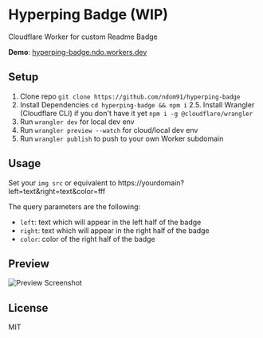 # Hyperping Badge (WIP)

Cloudflare Worker for custom Readme Badge

**Demo**: [hyperping-badge.ndo.workers.dev](https://hyperping-badge.ndo.workers.dev/?left=NT&right=rules&color=67b246/)

## Setup

1. Clone repo `git clone https://github.com/ndom91/hyperping-badge`
2. Install Dependencies `cd hyperping-badge && npm i`
   2.5. Install Wrangler (Cloudflare CLI) if you don't have it yet `npm i -g @cloudflare/wrangler`
3. Run `wrangler dev` for local dev env
4. Run `wrangler preview --watch` for cloud/local dev env
5. Run `wrangler publish` to push to your own Worker subdomain

## Usage

Set your `img src` or equivalent to https://yourdomain?left=text&right=text&color=fff

The query parameters are the following:

- `left`: text which will appear in the left half of the badge
- `right`: text which will appear in the right half of the badge
- `color`: color of the right half of the badge

## Preview

![Preview Screenshot](http://i.imgur.com/rnHRlYc.png)

## License

MIT
